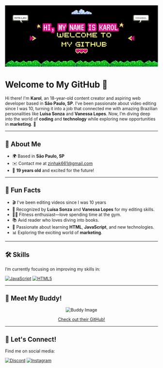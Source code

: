 <p align="center">
  <img src="https://github.com/Karol-barbosa/Karol-barbosa/blob/main/NameKarol.jpeg" alt="Name Karol" style="max-width: 100%; height: auto; object-fit: cover;">
</p>

# Welcome to My GitHub 🎉
Hi there! I'm **Karol**, an 18-year-old content creator and aspiring web developer based in **São Paulo, SP**. I’ve been passionate about video editing since I was 10, turning it into a job that connected me with amazing Brazilian personalities like **Luísa Sonza** and **Vanessa Lopes**. Now, I’m diving deep into the world of **coding** and **technology** while exploring new opportunities in **marketing**. 🚀

---

## 🌟 About Me
- 🌍 Based in **São Paulo, SP**
- ✉️ Contact me at [zinhak661@gmail.com](mailto:zinhak661@gmail.com)
- 🎂 **19 years old** and excited for the future!

---

## 🎥 Fun Facts
- 🎬 I've been editing videos since I was 10 years
- 💼 Recognized by **Luísa Sonza** and **Vanessa Lopes** for my editing skills.
- 🏋️‍♀️ Fitness enthusiast—love spending time at the gym.
- 📚 Avid reader who loves diving into books.
- 🌱 Passionate about learning **HTML**, **JavaScript**, and new technologies.
- 📊 Exploring the exciting world of **marketing**.

---

## 🛠 Skills
I’m currently focusing on improving my skills in:

<p align="left">
<a href="https://developer.mozilla.org/en-US/docs/Web/JavaScript" target="_blank" rel="noreferrer"><img src="https://raw.githubusercontent.com/danielcranney/readme-generator/main/public/icons/skills/javascript-colored.svg" width="36" height="36" alt="JavaScript" /></a>
<a href="https://developer.mozilla.org/en-US/docs/Web/HTML" target="_blank" rel="noreferrer"><img src="https://raw.githubusercontent.com/danielcranney/readme-generator/main/public/icons/skills/html5-colored.svg" width="36" height="36" alt="HTML5" /></a>
</p>

---

## 🤝 Meet My Buddy!
<div align="center">
  <img src="https://avatars.githubusercontent.com/u/75268485?v=4" width="50" height="50" alt="Buddy Image"/>
  <p><a href="https://github.com/iwsmimsantos" target="_blank">Check out their GitHub!</a></p>
</div>

---

## 📱 Let's Connect!
Find me on social media:

<p align="left">
<a href="https://discord.com/users/karolzinhawx" target="_blank" rel="noreferrer"><img src="https://raw.githubusercontent.com/danielcranney/readme-generator/main/public/icons/socials/discord.svg" width="32" height="32" alt="Discord"/></a>
<a href="http://www.instagram.com/kar0lbarbosa_" target="_blank" rel="noreferrer"><img src="https://raw.githubusercontent.com/danielcranney/readme-generator/main/public/icons/socials/instagram.svg" width="32" height="32" alt="Instagram"/></a>
</p>
